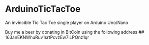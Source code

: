 # ArduinoTicTacToe
An invincible Tic Tac Toe single player on Arduino Uno/Nano

Buy me a beer by donating in BitCoin using the following address ## 163anEKNWhuRuv1srtPcvzEw7iLPQnz1qr
